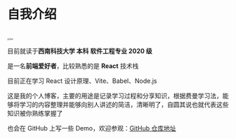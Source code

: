 # 自我介绍

<br/>
<img src="/logo.jpg" alt="logo" style="zoom:30%;" />

目前就读于**西南科技大学 本科 软件工程专业 2020 级**

是一名**前端爱好者**，比较熟悉的是 **React** 技术栈

目前正在学习 React 设计原理、Vite、Babel、Node.js

这是我的个人博客，主要的用途是记录学习过程和分享知识，根据费曼学习法，能够将学习的内容整理并能够向别人讲述的简洁，清晰明了，自圆其说也就代表这些知识被你熟练掌握了

也会在 GitHub 上写一些 Demo，欢迎参观：[GitHub 仓库地址](https://github.com/PassionFruitAXE)
